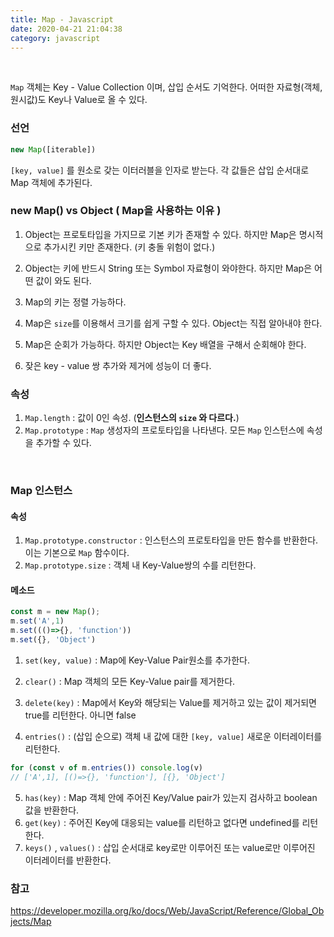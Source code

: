 ```yaml
---
title: Map - Javascript
date: 2020-04-21 21:04:38
category: javascript
---
```


<br/>

`Map` 객체는 Key - Value Collection 이며, 삽입 순서도 기억한다. 어떠한 자료형(객체, 원시값)도 Key나 Value로 올 수 있다.

### 선언

```javascript
new Map([iterable])
```

`[key, value]` 를 원소로 갖는 이터러블을 인자로 받는다. 각 값들은 삽입 순서대로 Map 객체에 추가된다.

### new Map() vs Object ( Map을 사용하는 이유 )

1. Object는 프로토타입을 가지므로 기본 키가 존재할 수 있다. 하지만 Map은 명시적으로 추가시킨 키만 존재한다. (키 충돌 위험이 없다.)

2. Object는 키에 반드시 String 또는 Symbol 자료형이 와야한다. 하지만 Map은 어떤 값이 와도 된다.
3. Map의 키는 정렬 가능하다. 
4. Map은 `size`를 이용해서 크기를 쉽게 구할 수 있다. Object는 직접 알아내야 한다.
5. Map은 순회가 가능하다. 하지만 Object는 Key 배열을 구해서 순회해야 한다.
6. 잦은 key - value 쌍 추가와 제거에 성능이 더 좋다.

### 속성

1. `Map.length` :  값이 0인 속성. (**인스턴스의 `size` 와 다르다.**)
2. `Map.prototype`  : `Map` 생성자의 프로토타입을 나타낸다. 모든 `Map`  인스턴스에 속성을 추가할 수 있다. 

<br/>

### Map 인스턴스

#### 속성

1. `Map.prototype.constructor`  : 인스턴스의 프로토타입을 만든 함수를 반환한다. 이는 기본으로 `Map` 함수이다.
2. `Map.prototype.size` : 객체 내 Key-Value쌍의 수를 리턴한다.

#### 메소드

```javascript
const m = new Map();
m.set('A',1)
m.set((()=>{}, 'function'))
m.set({}, 'Object')
```

1. `set(key, value)` : Map에 Key-Value Pair원소를 추가한다.

2. `clear()` : Map 객체의 모든 Key-Value pair를 제거한다.
3. `delete(key)` : Map에서 Key와 해당되는 Value를 제거하고 있는 값이 제거되면 true를 리턴한다. 아니면 false

4. `entries()` : (삽입 순으로) 객체 내 값에 대한 `[key, value]` 새로운 이터레이터를 리턴한다.

```javascript
for (const v of m.entries()) console.log(v)
// ['A',1], [()=>{}, 'function'], [{}, 'Object']
```

5. `has(key)` : Map 객체 안에 주어진 Key/Value pair가 있는지 검사하고 boolean 값을 반환한다.
6. `get(key)` : 주어진 Key에 대응되는 value를 리턴하고 없다면 undefined를 리턴한다.
7. `keys()` , `values()` : 삽입 순서대로 key로만 이루어진 또는 value로만 이루어진 이터레이터를 반환한다.

### 참고

https://developer.mozilla.org/ko/docs/Web/JavaScript/Reference/Global_Objects/Map
